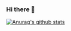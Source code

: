 ### Hi there 👋
[![Anurag's github stats](https://github-readme-stats.vercel.app/api?username=crazyone2one)](https://github.com/anuraghazra/github-readme-stats)
<!--
**crazyone2one/crazyone2one** is a ✨ _special_ ✨ repository because its `README.md` (this file) appears on your GitHub profile.

Here are some ideas to get you started:

- 🔭 I’m currently working on ...
- 🌱 I’m currently learning ...
- 👯 I’m looking to collaborate on ...
- 🤔 I’m looking for help with ...
- 💬 Ask me about ...
- 📫 How to reach me: ...
- 😄 Pronouns: ...
- ⚡ Fun fact: ...
-->
